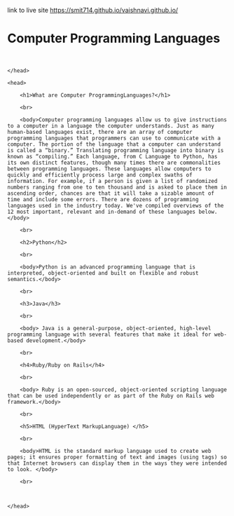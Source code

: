 link to live site https://smit714.github.io/vaishnavi.github.io/
<html>
    <head>
        <h1>
            Computer Programming Languages
        </h1>
        <br>

    </head>

    <head>

        <h1>What are Computer ProgrammingLanguages?</h1>

        <br>

        <body>Computer programming languages allow us to give instructions to a computer in a language the computer understands. Just as many human-based languages exist, there are an array of computer programming languages that programmers can use to communicate with a computer. The portion of the language that a computer can understand is called a “binary.” Translating programming language into binary is known as “compiling.” Each language, from C Language to Python, has its own distinct features, though many times there are commonalities between programming languages. These languages allow computers to quickly and efficiently process large and complex swaths of information. For example, if a person is given a list of randomized numbers ranging from one to ten thousand and is asked to place them in ascending order, chances are that it will take a sizable amount of time and include some errors. There are dozens of programming languages used in the industry today. We've compiled overviews of the 12 most important, relevant and in-demand of these languages below.</body>

        <br>

        <h2>Python</h2>
        
        <br>
   
        <body>Python is an advanced programming language that is interpreted, object-oriented and built on flexible and robust semantics.</body>

        <br>

        <h3>Java</h3>

        <br>

        <body> Java is a general-purpose, object-oriented, high-level programming language with several features that make it ideal for web-based development.</body>

        <br>

        <h4>Ruby/Ruby on Rails</h4>

        <br>

        <body> Ruby is an open-sourced, object-oriented scripting language that can be used independently or as part of the Ruby on Rails web framework.</body>

        <br>

        <h5>HTML (HyperText MarkupLanguage) </h5>

        <br>

        <body>HTML is the standard markup language used to create web pages; it ensures proper formatting of text and images (using tags) so that Internet browsers can display them in the ways they were intended to look. </body>

        <br>

       

    </head>    

</html>
